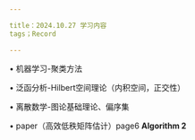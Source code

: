 ```yaml
---

title：2024.10.27 学习内容
tags；Record

---
```


&#8226; 机器学习-聚类方法

&#8226; 泛函分析-Hilbert空间理论（内积空间，正交性）

&#8226; 离散数学-图论基础理论、偏序集

&#8226; paper（高效低秩矩阵估计）page6 **Algorithm 2**